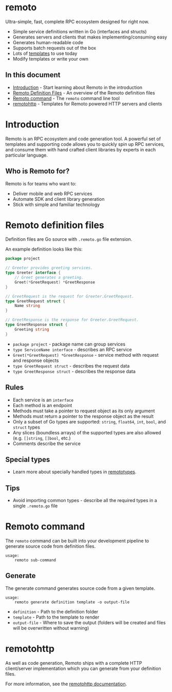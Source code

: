 # remoto

Ultra-simple, fast, complete RPC ecosystem designed for right now.

* Simple service definitions written in Go (interfaces and structs)
* Generates servers and clients that makes implementing/consuming easy
* Generates human-readable code
* Supports batch requests out of the box
* Lots of [templates](templates) to use today
* Modify templates or write your own

## In this document

* [Introduction](#introduction) - Start learning about Remoto in the introduction
* [Remoto Definition Files](#remoto-definition-files) - An overview of the Remoto definition files
* [Remoto command](#remoto-command) - The `remoto` command line tool
* [remotohttp](#remotohttp) - Templates for Remoto powered HTTP servers and clients

# Introduction

Remoto is an RPC ecosystem and code generation tool. A powerful set of templates and
supporting code allows you to quickly spin up RPC services, and consume them with hand crafted
client libraries by experts in each particular language.

## Who is Remoto for?

Remoto is for teams who want to:

* Deliver mobile and web RPC services
* Automate SDK and client library generation
* Stick with simple and familiar technology

# Remoto definition files

Definition files are Go source with `.remoto.go` file extension.

An example definition looks like this:

```go
package project

// Greeter provides greeting services.
type Greeter interface {
	// Greet generates a greeting.
	Greet(*GreetRequest) *GreetResponse
}

// GreetRequest is the request for Greeter.GreetRequest.
type GreetRequest struct {
	Name string
}

// GreetResponse is the response for Greeter.GreetRequest.
type GreetResponse struct {
	Greeting string
}
```

* `package project` - package name can group services
* `type ServiceName interface` - describes an RPC service
* `Greet(*GreetRequest) *GreetResponse` - service method with request and response objects
* `type GreetRequest struct` - describes the request data
* `type GreetResponse struct` - describes the response data

## Rules

* Each service is an `interface`
* Each method is an endpoint
* Methods must take a pointer to request object as its only argument
* Methods must return a pointer to the response object as the result
* Only a subset of Go types are supported: `string`, `float64`, `int`, `bool`, and `struct` types
* Any slices (boundless arrays) of the supported types are also allowed (e.g. `[]string`, `[]bool`, etc.)
* Comments describe the service

## Special types

* Learn more about specially handled types in [remototypes](remototypes).

## Tips

* Avoid importing common types - describe all the required types in a single `.remoto.go` file

# Remoto command

The `remoto` command can be built into your development pipeline to generate source code from
definition files.

```
usage:
	remoto sub-command
```

## Generate

The generate command generates source code from a given template.

```
usage:
	remoto generate definition template -o output-file
```

* `definition` - Path to the definition folder
* `template` - Path to the template to render
* `output-file` - Where to save the output (folders will be created and files will be overwritten without warning)

# remotohttp

As well as code generation, Remoto ships with a complete HTTP client/server implementation which you can generate from your definition files.

For more information, see the [remotohttp documentation](go/remotohttp).
